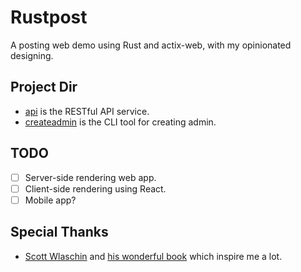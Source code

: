 # Rustpost

A posting web demo using Rust and actix-web, with my opinionated designing.

## Project Dir

* [api](./api) is the RESTful API service.
* [createadmin](./createadmin) is the CLI tool for creating admin.

## TODO

- [ ] Server-side rendering web app.
- [ ] Client-side rendering using React.
- [ ] Mobile app?

## Special Thanks

* [Scott Wlaschin](https://scottwlaschin.com/) and [his wonderful book](https://pragprog.com/titles/swdddf/domain-modeling-made-functional/) which inspire me a lot.
